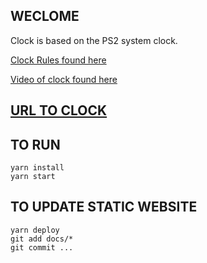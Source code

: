 ## WECLOME

Clock is based on the PS2 system clock.

[Clock Rules found here](https://gamicus.gamepedia.com/PlayStation_2_internal_display_clock)

[Video of clock found here](https://www.youtube.com/watch?v=LTMOkw-0TfQ)

## [URL TO CLOCK](https://clock.richiepreece.com)

## TO RUN

```
yarn install
yarn start
```

## TO UPDATE STATIC WEBSITE

```
yarn deploy
git add docs/*
git commit ...
```
